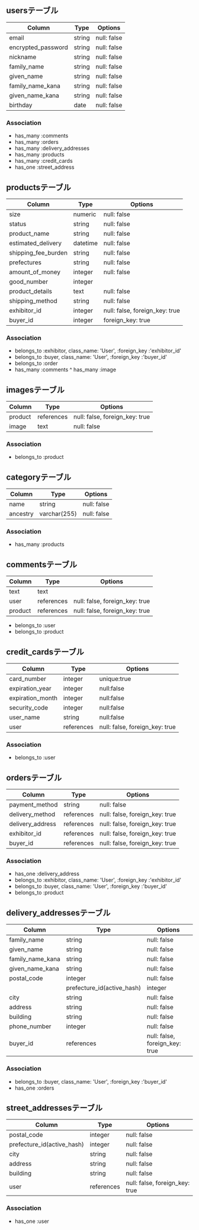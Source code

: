 ## usersテーブル
|Column|Type|Options|
|------|----|-------|
|email|string|null: false|
|encrypted_password|string|null: false|
|nickname|string|null: false|
|family_name|string|null: false|
|given_name|string|null: false|
|family_name_kana|string|null: false|
|given_name_kana|string|null: false|
|birthday|date|null: false|
### Association
- has_many :comments
- has_many :orders
- has_many :delivery_addresses
- has_many :products
- has_many :credit_cards
- has_one :street_address

## productsテーブル
|Column|Type|Options|
|------|----|-------|
|size|numeric|null: false|
|status|string|null: false|
|product_name|string|null: false|
|estimated_delivery|datetime|null: false|
|shipping_fee_burden|string|null: false|
|prefectures|string|null: false|
|amount_of_money|integer|null: false|
|good_number|integer|
|product_details|text|null: false|
|shipping_method|string|null: false|
|exhibitor_id|integer|null: false, foreign_key: true|
|buyer_id|integer|foreign_key: true|
### Association
- belongs_to :exhibitor, class_name: 'User', :foreign_key :'exhibitor_id'
- belongs_to :buyer, class_name: 'User', :foreign_key :'buyer_id'
- belongs_to :order
- has_many :comments
^ has_many :image

## imagesテーブル
|Column|Type|Options|
|------|----|-------|
|product|references|null: false, foreign_key: true|
|image|text|null: false|
### Association
- belongs_to :product

## categoryテーブル
|Column|Type|Options|
|------|----|-------|
|name|string|null: false|
|ancestry|varchar(255)|null: false|
### Association
- has_many :products

## commentsテーブル
|Column|Type|Options|
|------|----|-------|
|text|text|
|user|references|null: false, foreign_key: true|
|product|references|null: false, foreign_key: true|
- belongs_to :user
- belongs_to :product


## credit_cardsテーブル
|Column|Type|Options|
|------|----|-------|
|card_number|integer|unique:true|
|expiration_year|integer|null:false|
|expiration_month|integer|null:false|
|security_code|integer|null:false|
|user_name|string|null:false|
|user|references|null: false, foreign_key: true|
### Association
- belongs_to :user


## ordersテーブル
|Column|Type|Options|
|------|----|-------|
|payment_method|string|null: false|
|delivery_method|references|null: false, foreign_key: true|
|delivery_address|references|null: false, foreign_key: true|
|exhibitor_id|references|null: false, foreign_key: true|
|buyer_id|references|null: false, foreign_key: true|
### Association
- has_one :delivery_address
- belongs_to :exhibitor, class_name: 'User', :foreign_key :'exhibitor_id'
- belongs_to :buyer, class_name: 'User', :foreign_key :'buyer_id'
- belongs_to :product

## delivery_addressesテーブル
|Column|Type|Options|
|------|----|-------|
|family_name|string|null: false|
|given_name|string|null: false|
|family_name_kana|string|null: false|
|given_name_kana|string|null: false|
|postal_code|integer|null: false|
||prefecture_id(active_hash)|integer|null: false|
|city|string|null: false|
|address|string|null: false|
|building|string|null: false|
|phone_number|integer|null: false|
|buyer_id|references|null: false, foreign_key: true|
### Association
- belongs_to :buyer, class_name: 'User', :foreign_key :'buyer_id'
- has_one :orders

## street_addressesテーブル
|Column|Type|Options|
|------|----|-------|
|postal_code|integer|null: false|
|prefecture_id(active_hash)|integer|null: false|
|city|string|null: false|
|address|string|null: false|
|building|string|null: false|
|user|references|null: false, foreign_key: true|
### Association
- has_one :user